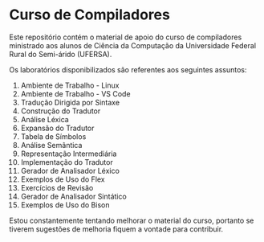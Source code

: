 # Curso de Compiladores

Este repositório contém o material de apoio do curso de compiladores ministrado aos alunos de Ciência da Computação da Universidade Federal Rural do Semi-árido (UFERSA). 

Os laboratórios disponibilizados são referentes aos seguintes assuntos:

01. Ambiente de Trabalho - Linux
02. Ambiente de Trabalho - VS Code
03. Tradução Dirigida por Sintaxe
05. Construção do Tradutor
06. Análise Léxica
07. Expansão do Tradutor
08. Tabela de Símbolos
10. Análise Semântica
11. Representação Intermediária
12. Implementação do Tradutor
15. Gerador de Analisador Léxico
16. Exemplos de Uso do Flex
19. Exercícios de Revisão
25. Gerador de Analisador Sintático
26. Exemplos de Uso do Bison

Estou constantemente tentando melhorar o material do curso, portanto se tiverem sugestões de melhoria fiquem a vontade para contribuir.
